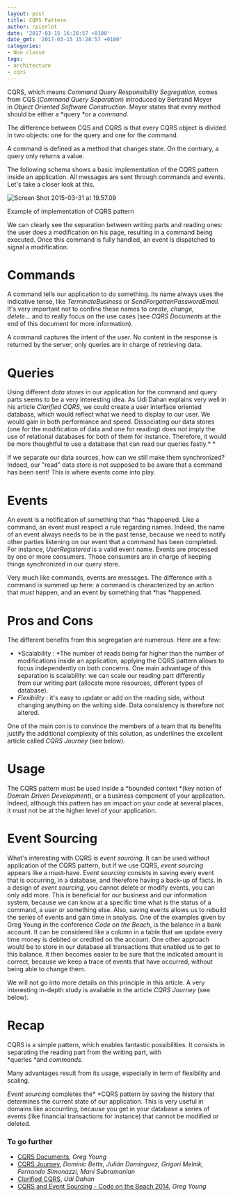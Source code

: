 ```yaml
---
layout: post
title: CQRS Pattern
author: rpierlot
date: '2017-03-15 16:28:57 +0100'
date_gmt: '2017-03-15 15:28:57 +0100'
categories:
- Non classé
tags:
- architecture
- cqrs
---
```


CQRS, which means *Command* *Query Responsibility Segregation*, comes from CQS (*Command Query Separation*) introduced by Bertrand Meyer in *Object Oriented Software Construction*. Meyer states that every method should be either a *query *or a *command*.

The difference between CQS and CQRS is that every CQRS object is divided in two objects: one for the query and one for the command.

A command is defined as a method that changes state. On the contrary, a query only returns a value.

The following schema shows a basic implementation of the CQRS pattern inside an application. All messages are sent through commands and events. Let's take a closer look at this.

![Screen Shot 2015-03-31 at 19.57.09](http://blog.eleven-labs.com/wp-content/uploads/2015/03/Screen-Shot-2015-03-31-at-19.57.09.png)

Example of implementation of CQRS pattern

We can clearly see the separation between writing parts and reading ones: the user does a modification on his page, resulting in a command being executed. Once this command is fully handled, an event is dispatched to signal a modification.

Commands
========

A command tells our application to do something. Its name always uses the indicative tense, like *TerminateBusiness* or *SendForgottenPasswordEmail*. It's very important not to confine these names to *create, change, delete...* and to really focus on the use cases (see *CQRS Documents* at the end of this document for more information).

A command captures the intent of the user. No content in the response is returned by the server, only queries are in charge of retrieving data.

Queries
=======

Using different *data stores* in our application for the command and query parts seems to be a very interesting idea. As Udi Dahan explains very well in his article *Clarified CQRS*, we could create a user interface oriented database, which would reflect what we need to display to our user. We would gain in both performance and speed.
Dissociating our data stores (one for the modification of data and one for reading) does not imply the use of relational databases for both of them for instance. Therefore, it would be more thoughtful to use a database that can read our queries fastly.* *

If we separate our data sources, how can we still make them synchronized? Indeed, our "read" data store is not supposed to be aware that a command has been sent! This is where events come into play.

Events
======

An event is a notification of something that *has *happened. Like a command, an event must respect a rule regarding names. Indeed, the name of an event always needs to be in the past tense, because we need to notify other parties listening on our event that a command has been completed. For instance, *UserRegistered* is a valid event name.
Events are processed by one or more consumers. Those consumers are in charge of keeping things synchronized in our query store.

Very much like commands, events are messages. The difference with a command is summed up here: a command is characterized by an action that *must* happen, and an event by something that *has *happened.

Pros and Cons
=============

The different benefits from this segregation are numerous. Here are a few:

-   *Scalability : *The number of reads being far higher than the number of modifications inside an application, applying the CQRS pattern allows to focus independently on both concerns. One main advantage of this separation is scalability: we can scale our reading part differently from our writing part (allocate more resources, different types of database).
-   *Flexibility* : it's easy to update or add on the reading side, without changing anything on the writing side. Data consistency is therefore not altered.

One of the main con is to convince the members of a team that its benefits justify the additional complexity of this solution, as underlines the excellent article called *CQRS Journey* (see below)*.*

Usage
=====

The CQRS pattern must be used inside a *bounded context *(key notion of *Domain Driven Development*), or a business component of your application. Indeed, although this pattern has an impact on your code at several places, it must not be at the higher level of your application.

Event Sourcing
==============

What's interesting with CQRS is *event sourcing*. It can be used without application of the CQRS pattern, but if we use CQRS, *event sourcing* appears like a must-have.
E*vent sourcing* consists in saving every event that is occurring, in a database, and therefore having a back-up of facts. In a design of *event sourcing*, you cannot delete or modify events, you can only add more. This is beneficial for our business and our information system, because we can know at a specific time what is the status of a command, a user or something else. Also, saving events allows us to rebuild the series of events and gain time in analysis.
One of the examples given by Greg Young in the conference *Code on the Beach*, is the balance in a bank account. It can be considered like a column in a table that we update every time money is debited or credited on the account. One other approach would be to store in our database all transactions that enabled us to get to this balance. It then becomes easier to be sure that the indicated amount is correct, because we keep a trace of events that have occurred, without being able to change them.

We will not go into more details on this principle in this article. A very interesting in-depth study is available in the article *CQRS Journey* (see below).

Recap
=====

CQRS is a simple pattern, which enables fantastic possibilities. It consists in separating the reading part from the writing part, with *queries *and *commands.*

Many advantages result from its usage, especially in term of flexibility and scaling.

*Event sourcing* completes the* *CQRS pattern by saving the history that determines the current state of our application. This is very useful in domains like accounting, because you get in your database a series of events (like financial transactions for instance) that cannot be modified or deleted.

### To go further

- [CQRS Documents](https://cqrs.files.wordpress.com/2010/11/cqrs_documents.pdf "CQRS Documents"), *Greg Young*
- [CQRS Journey](https://msdn.microsoft.com/en-us/library/jj554200.aspx "Exploring CQRS and Event Sourcing"), *Dominic Betts, Julián Domínguez, Grigori Melnik, Fernando Simonazzi, Mani Subramanian*
- [Clarified CQRS](http://www.udidahan.com/2009/12/09/clarified-cqrs/), *Udi Dahan*
- [CQRS and Event Sourcing - Code on the Beach 2014](https://www.youtube.com/watch?v=JHGkaShoyNs), *Greg Young*
